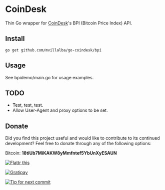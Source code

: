 CoinDesk
========

Thin Go wrapper for [CoinDesk](http://www.coindesk.com/)'s BPI (Bitcoin
Price Index) API.


## Install

    go get github.com/mvillalba/go-coindesk/bpi


## Usage

See bpidemo/main.go for usage examples.


## TODO

 * Test, test, test.
 * Allow User-Agent and proxy options to be set.

## Donate

Did you find this project useful and would like to contribute to its continued
development? Feel free to donate through any of the following options:

Bitcoin: **18tiUb7MiKAKW8yMmfntef5YbUnXyESAUN**

[![Flattr this](https://api.flattr.com/button/flattr-badge-large.png)](https://flattr.com/submit/auto?user_id=mvillalba&url=https%3A%2F%2Fgithub.com%2Fmvillalba%2Fgo-coindesk%2F)

[![Gratipay](https://img.shields.io/gratipay/mvillalba.svg)](https://gratipay.com/mvillalba/)

[![Tip for next commit](https://tip4commit.com/projects/43082.svg)](https://tip4commit.com/github/mvillalba/go-coindesk)
